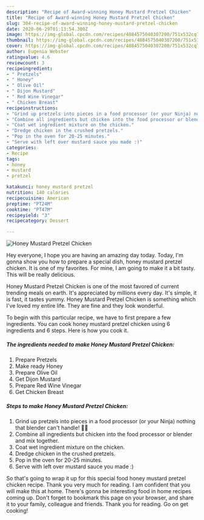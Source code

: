 ```yaml
---
description: "Recipe of Award-winning Honey Mustard Pretzel Chicken"
title: "Recipe of Award-winning Honey Mustard Pretzel Chicken"
slug: 304-recipe-of-award-winning-honey-mustard-pretzel-chicken
date: 2020-06-29T01:13:54.300Z
image: https://img-global.cpcdn.com/recipes/4884575040307200/751x532cq70/honey-mustard-pretzel-chicken-recipe-main-photo.jpg
thumbnail: https://img-global.cpcdn.com/recipes/4884575040307200/751x532cq70/honey-mustard-pretzel-chicken-recipe-main-photo.jpg
cover: https://img-global.cpcdn.com/recipes/4884575040307200/751x532cq70/honey-mustard-pretzel-chicken-recipe-main-photo.jpg
author: Eugenia Webster
ratingvalue: 4.6
reviewcount: 3
recipeingredient:
- " Pretzels"
- " Honey"
- " Olive Oil"
- " Dijon Mustard"
- " Red Wine Vinegar"
- " Chicken Breast"
recipeinstructions:
- "Grind up pretzels into pieces in a food processor (or your Ninja) nothing that blender can&#39;t handle! 💪🏼"
- "Combine all ingredients but chicken into the food processor or blender and mix together."
- "Coat wet ingredient mixture on the chicken."
- "Dredge chicken in the crushed pretzels."
- "Pop in the oven for 20-25 minutes."
- "Serve with left over mustard sauce you made :)"
categories:
- Recipe
tags:
- honey
- mustard
- pretzel

katakunci: honey mustard pretzel 
nutrition: 140 calories
recipecuisine: American
preptime: "PT24M"
cooktime: "PT47M"
recipeyield: "3"
recipecategory: Dessert

---
```



![Honey Mustard Pretzel Chicken](https://img-global.cpcdn.com/recipes/4884575040307200/751x532cq70/honey-mustard-pretzel-chicken-recipe-main-photo.jpg)

Hey everyone, I hope you are having an amazing day today. Today, I'm gonna show you how to prepare a special dish, honey mustard pretzel chicken. It is one of my favorites. For mine, I am going to make it a bit tasty. This will be really delicious.



Honey Mustard Pretzel Chicken is one of the most favored of current trending meals on earth. It's appreciated by millions every day. It's simple, it is fast, it tastes yummy. Honey Mustard Pretzel Chicken is something which I've loved my entire life. They are fine and they look wonderful.


To begin with this particular recipe, we have to first prepare a few ingredients. You can cook honey mustard pretzel chicken using 6 ingredients and 6 steps. Here is how you cook it.

<!--inarticleads1-->

##### The ingredients needed to make Honey Mustard Pretzel Chicken:

1. Prepare  Pretzels
1. Make ready  Honey
1. Prepare  Olive Oil
1. Get  Dijon Mustard
1. Prepare  Red Wine Vinegar
1. Get  Chicken Breast




<!--inarticleads2-->

##### Steps to make Honey Mustard Pretzel Chicken:

1. Grind up pretzels into pieces in a food processor (or your Ninja) nothing that blender can&#39;t handle! 💪🏼
1. Combine all ingredients but chicken into the food processor or blender and mix together.
1. Coat wet ingredient mixture on the chicken.
1. Dredge chicken in the crushed pretzels.
1. Pop in the oven for 20-25 minutes.
1. Serve with left over mustard sauce you made :)




So that's going to wrap it up for this special food honey mustard pretzel chicken recipe. Thank you very much for reading. I am confident that you will make this at home. There's gonna be interesting food in home recipes coming up. Don't forget to bookmark this page on your browser, and share it to your family, colleague and friends. Thank you for reading. Go on get cooking!
